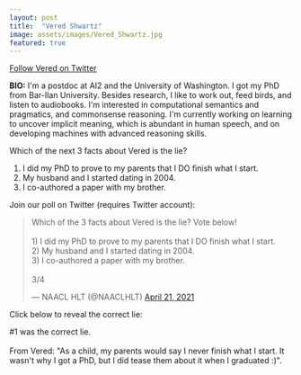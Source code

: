 ```yaml
---
layout: post
title:  "Vered Shwartz"
image: assets/images/Vered_Shwartz.jpg
featured: true
---
```


<a href="https://twitter.com/VeredShwartz">Follow Vered on Twitter</a>

**BIO:** I'm a postdoc at AI2 and the University of Washington. I got my PhD from Bar-Ilan University. Besides research, I like to work out, feed birds, and listen to audiobooks. I'm interested in computational semantics and pragmatics, and commonsense reasoning. I'm currently working on learning to uncover implicit meaning, which is abundant in human speech, and on developing machines with advanced reasoning skills.

Which of the next 3 facts about Vered is the lie?

1. I did my PhD to prove to my parents that I DO finish what I start.
2. My husband and I started dating in 2004.
3. I co-authored a paper with my brother.

Join our poll on Twitter (requires Twitter account):

<blockquote class="twitter-tweet" data-conversation="none"><p lang="en" dir="ltr">Which of the 3 facts about Vered is the lie? Vote below!<br><br>1) I did my PhD to prove to my parents that I DO finish what I start.<br>2) My husband and I started dating in 2004.<br>3) I co-authored a paper with my brother.<br><br>3/4</p>&mdash; NAACL HLT (@NAACLHLT) <a href="https://twitter.com/NAACLHLT/status/1384980840036372487?ref_src=twsrc%5Etfw">April 21, 2021</a></blockquote> <script async src="https://platform.twitter.com/widgets.js" charset="utf-8"></script>

Click below to reveal the correct lie:

<span class="spoiler">#1 was the correct lie. <br><br>
From Vered: "As a child, my parents would say I never finish what I start. It wasn't why I got a PhD, but I did tease them about it when I graduated :)"</span>.
